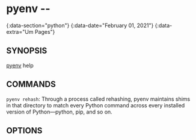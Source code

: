 # pyenv --
{:data-section="python"}
{:data-date="February 01, 2021"}
{:data-extra="Um Pages"}

## SYNOPSIS
[pyenv](https://github.com/pyenv/pyenv) help

## COMMANDS

`pyenv rehash`:
Through a process called rehashing, pyenv maintains shims in that directory to match every Python command across every installed version of Python—python, pip, and so on.


## OPTIONS

